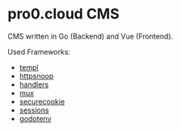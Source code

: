 # pro0.cloud CMS

CMS written in Go (Backend) and Vue (Frontend).

Used Frameworks:
- [templ](https://github.com/a-h/templ)
- [httpsnoop](github.com/felixge/httpsnoop)
- [handlers](github.com/gorilla/handlers)
- [mux](github.com/gorilla/mux)
- [securecookie](github.com/gorilla/securecookie)
- [sessions](github.com/gorilla/sessions)
- [godotenv](github.com/joho/godotenv)